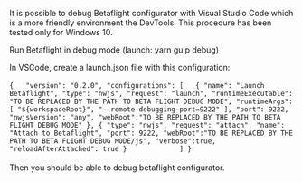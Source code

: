 It is possible to debug Betaflight configurator with Visual Studio Code which is a more friendly environment the DevTools. 
This procedure has been tested only for Windows 10. 

Run Betaflight in debug mode (launch: yarn gulp debug)

In VSCode, create a launch.json file with this configuration:
<br/><br/>
`
{  
    "version": "0.2.0",
    "configurations": [  
          {
            "name": "Launch Betaflight",
            "type": "nwjs",
            "request": "launch",
            "runtimeExecutable": "TO BE REPLACED BY THE PATH TO BETA FLIGHT DEBUG MODE",
            "runtimeArgs": [
                "${workspaceRoot}",
                "--remote-debugging-port=9222"
            ],
            "port": 9222,
            "nwjsVersion": "any",
            "webRoot":"TO BE REPLACED BY THE PATH TO BETA FLIGHT DEBUG MODE"
        },
        {
            "type": "nwjs",
            "request": "attach",
            "name": "Attach to Betaflight",
            "port": 9222,
            "webRoot":"TO BE REPLACED BY THE PATH TO BETA FLIGHT DEBUG MODE/js",
            "verbose":true,
            "reloadAfterAttached": true
        }            
    ]
}
`
<br/><br/>
Then you should be able to debug betaflight configurator.


